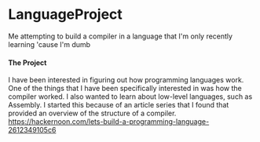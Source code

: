 # LanguageProject
Me attempting to build a compiler in a language that I'm only recently learning 'cause I'm dumb

#### The Project
I have been interested in figuring out how programming languages work.  One of the things that I have been specifically interested in was how the compiler worked.  I also wanted to learn about low-level languages, such as Assembly.  I started this because of an article series that I found that provided an overview of the structure of a compiler.  
https://hackernoon.com/lets-build-a-programming-language-2612349105c6
